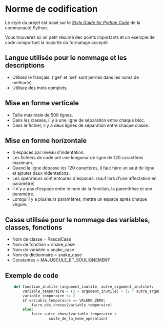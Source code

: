 # Norme de codification #

Le style du projet est basé sur le [*Style Guide for Python Code*](http://legacy.python.org/dev/peps/pep-0008/) de la communauté Python.

Vous trouverez ici un petit résumé des points importants et un exemple de code comportant la majorité du formatage accepté.

## Langue utilisée pour le nommage et les descriptions ##
- Utilisez le français. ('get' et 'set' sont permis dans les noms de méthode)
- Utilisez des mots complets.

## Mise en forme verticale ##
- Taille maximale de 500 lignes.
- Dans les classes, il y a une ligne de séparation entre chaque bloc.
- Dans le fichier, il y a deux lignes de séparation entre chaque classe.

## Mise en forme horizontale ##
- 4 espaces par niveau d'indentation.
- Les fichiers de code ont une longueur de ligne de 120 caractères maximum.
- Quand la ligne dépasse les 120 caractères, il faut faire un saut de ligne et ajouter deux indentations.
- Les opérateurs sont entourés d'espaces. (sauf lors d'une affectation en paramètre)
- Il n'y a pas d'espace entre le nom de la fonction, la parenthèse et son paramètre.
- Lorsqu'il y a plusieurs paramètres, mettre un espace après chaque virgule.

## Casse utilisée pour le nommage des variables, classes, fonctions ##
- Nom de classe = PascalCase
- Nom de fonction = snake_case
- Nom de variable = snake_case
- Nom de dictionnaire = snake_case
- Constantes = MAJUSCULE_ET_SOULIGNEMENT

## Exemple de code ##
``` python
    def fonction_inutile (argument_inutile, autre_argument_inutile):
        variable_temporaire = (2 + argument_inutile) + (2 * autre_argument_inutile)
        variable_temporaire += 2
        if variable_temporaire == VALEUR_ZERO:
            faire_des_choses(variable_temporaire)
        else:
            faire_autre_chose(variable_temporaire + 
                    suite_de_la_meme_operation)
```
